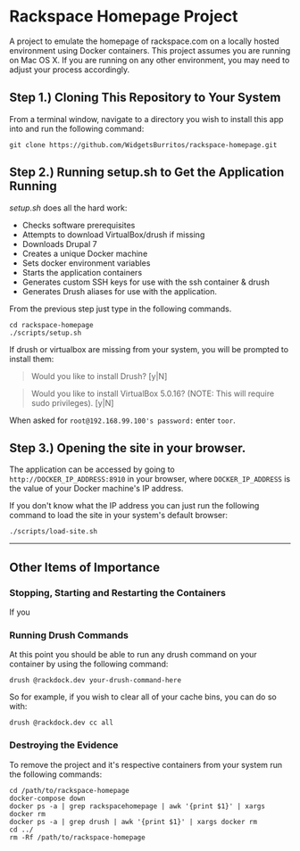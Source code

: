 # Rackspace Homepage Project

A project to emulate the homepage of rackspace.com on a locally hosted environment using Docker containers.
This project assumes you are running on Mac OS X. If you are running on any other environment, you may need
to adjust your process accordingly.

## Step 1.) Cloning This Repository to Your System

From a terminal window, navigate to a directory you wish to install this app into and run the following command:

`git clone https://github.com/WidgetsBurritos/rackspace-homepage.git`

## Step 2.) Running setup.sh to Get the Application Running

*setup.sh* does all the hard work:

  - Checks software prerequisites
  - Attempts to download VirtualBox/drush if missing
  - Downloads Drupal 7
  - Creates a unique Docker machine
  - Sets docker environment variables
  - Starts the application containers
  - Generates custom SSH keys for use with the ssh container & drush
  - Generates Drush aliases for use with the application.

From the previous step just type in the following commands.

```
cd rackspace-homepage
./scripts/setup.sh
```

If drush or virtualbox are missing from your system, you will be prompted to install them:

> Would you like to install Drush? [y|N]

> Would you like to install VirtualBox 5.0.16? (NOTE: This will require sudo privileges). [y|N]

When asked for `root@192.168.99.100's password:` enter `toor`.


## Step 3.) Opening the site in your browser.

The application can be accessed by going to `http://DOCKER_IP_ADDRESS:8910` in your browser, where `DOCKER_IP_ADDRESS` is the value of your Docker machine's IP address.

If you don't know what the IP address you can just run the following command to load the site in your system's default browser:

`./scripts/load-site.sh`

---
## Other Items of Importance

### Stopping, Starting and Restarting the Containers

If you

### Running Drush Commands

At this point you should be able to run any drush command on your container by using the following command:

`drush @rackdock.dev your-drush-command-here`

So for example, if you wish to clear all of your cache bins, you can do so with:

`drush @rackdock.dev cc all`


### Destroying the Evidence

To remove the project and it's respective containers from your system run the following commands:
```
cd /path/to/rackspace-homepage
docker-compose down
docker ps -a | grep rackspacehomepage | awk '{print $1}' | xargs docker rm
docker ps -a | grep drush | awk '{print $1}' | xargs docker rm
cd ../
rm -Rf /path/to/rackspace-homepage
```
